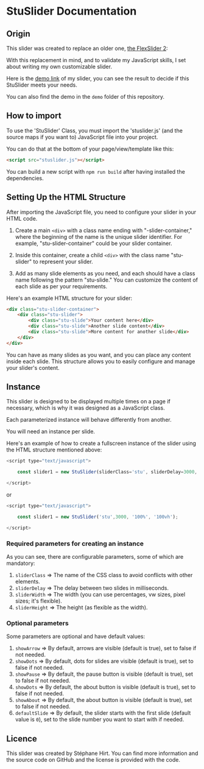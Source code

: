 # StuSlider Documentation

## Origin

This slider was created to replace an older one, [the FlexSlider 2](http://flexslider.woothemes.com/):

With this replacement in mind, and to validate my JavaScript skills, I set about writing my own customizable slider.

Here is the [demo link](https://steform.github.io/StuSlider/demo/) of my slider, you can see the result to decide if this StuSlider meets your needs.

You can also find the demo in the `demo` folder of this repository.

## How to import

To use the 'StuSlider' Class, you must import the 'stuslider.js' (and the source maps if you want to) JavaScript file into your project.

You can do that at the bottom of your page/view/template like this:

```html
<script src="stuslider.js"></script>
```

You can build a new script with `npm run build` after having installed the dependencies.

## Setting Up the HTML Structure

After importing the JavaScript file, you need to configure your slider in your HTML code.

1. Create a main `<div>` with a class name ending with "-slider-container," where the beginning of the name is the unique slider identifier. For example, "stu-slider-container" could be your slider container.

2. Inside this container, create a child `<div>` with the class name "stu-slider" to represent your slider.

3. Add as many slide elements as you need, and each should have a class name following the pattern "stu-slide." You can customize the content of each slide as per your requirements.

Here's an example HTML structure for your slider:

```html
<div class="stu-slider-container">
    <div class="stu-slider">
        <div class="stu-slide">Your content here</div>
        <div class="stu-slide">Another slide content</div>
        <div class="stu-slide">More content for another slide</div>
    </div>
</div>
```

You can have as many slides as you want, and you can place any content inside each slide. This structure allows you to easily configure and manage your slider's content.


## Instance

This slider is designed to be displayed multiple times on a page if necessary, which is why it was designed as a JavaScript class.

Each parameterized instance will behave differently from another.

You will need an instance per slide.

Here's an example of how to create a fullscreen instance of the slider using the HTML structure mentioned above:

```JavaScript
<script type="text/javascript">

    const slider1 = new StuSlider(sliderClass='stu', sliderDelay=3000, sliderWidth='100%', sliderHeight='100vh', showArrow=1, showDots=1, showPause=1, showAbout=1);

</script>
```

or

```JavaScript
<script type="text/javascript">

    const slider1 = new StuSlider('stu',3000, '100%', '100vh');

</script>
```

### Required parameters for creating an instance

As you can see, there are configurable parameters, some of which are mandatory:

1. `sliderClass` => The name of the CSS class to avoid conflicts with other elements.
2. `sliderDelay` => The delay between two slides in milliseconds.
3. `sliderWidth` => The width (you can use percentages, vw sizes, pixel sizes; it's flexible).
4. `sliderHeight` => The height (as flexible as the width).


### Optional parameters

Some parameters are optional and have default values:

1. `showArrow` => By default, arrows are visible (default is true), set to false if not needed.
2. `showDots` => By default, dots for slides are visible (default is true), set to false if not needed.
3. `showPause` => By default, the pause button is visible (default is true), set to false if not needed.
4. `showDots` => By default, the about button is visible (default is true), set to false if not needed.
5. `showAbout` => By default, the about button is visible (default is true), set to false if not needed.
6. `defaultSlide` => By default, the slider starts with the first slide (default value is  `0`), set to the slide number you want to start with if needed.

## Licence

This slider was created by Stéphane Hirt. You can find more information and the source code on GitHub and the license is provided with the code.

